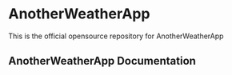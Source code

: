 # AnotherWeatherApp
 This is the official opensource repository for AnotherWeatherApp

## AnotherWeatherApp Documentation

